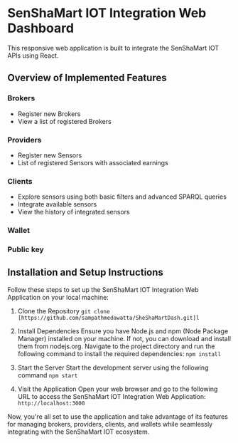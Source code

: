 # SenShaMart IOT Integration Web Dashboard 

This responsive web application is built to integrate the SenShaMart IOT APIs using React.

## Overview of Implemented Features

### Brokers
- Register new Brokers
- View a list of registered Brokers

### Providers
- Register new Sensors
- List of registered Sensors with associated earnings

### Clients
- Explore sensors using both basic filters and advanced SPARQL queries
- Integrate available sensors
- View the history of integrated sensors

### Wallet

### Public key

## Installation and Setup Instructions

Follow these steps to set up the SenShaMart IOT Integration Web Application on your local machine:

1. Clone the Repository
     `git clone [https://github.com/sampathmedawatta/SheShaMartDash.git]l`

3. Install Dependencies
  Ensure you have Node.js and npm (Node Package Manager) installed on your machine. If not, you can download and install them from nodejs.org.
  Navigate to the project directory and run the following command to install the required dependencies:
    `npm install` 

4.  Start the Server
  Start the development server using the following command
    `npm start` 

6. Visit the Application
Open your web browser and go to the following URL to access the SenShaMart IOT Integration Web Application:
    `http://localhost:3000` 

Now, you're all set to use the application and take advantage of its features for managing brokers, providers, clients, and wallets while seamlessly integrating with the SenShaMart IOT ecosystem.
